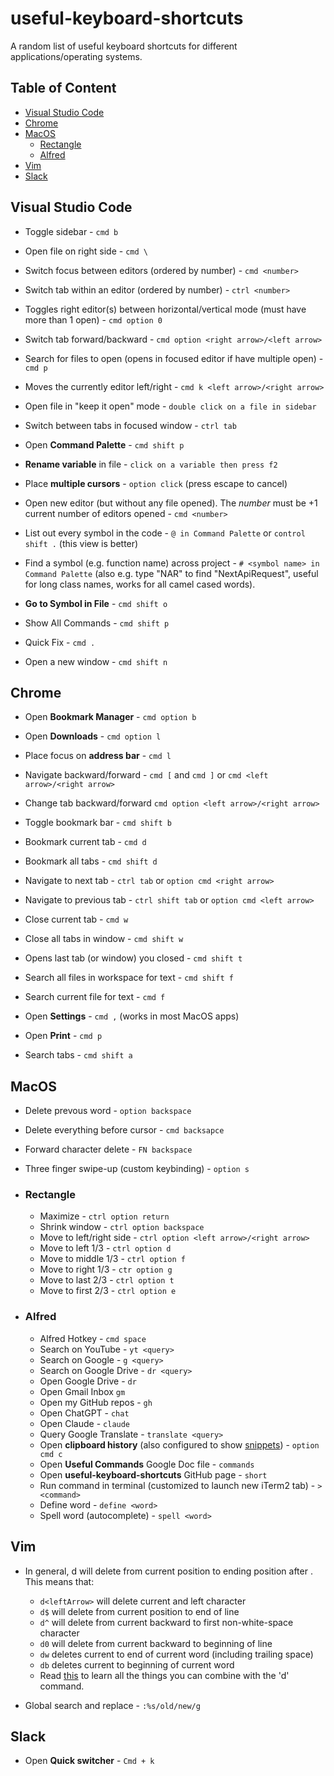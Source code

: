 # useful-keyboard-shortcuts
A random list of useful keyboard shortcuts for different applications/operating systems.

## Table of Content
- [Visual Studio Code](#visual-studio-code)
- [Chrome](#chrome)
- [MacOS](#macos)
  - [Rectangle](#rectangle)
  - [Alfred](#alfred)
- [Vim](#vim)
- [Slack](#slack)

## Visual Studio Code

* Toggle sidebar - `cmd b`

* Open file on right side - `cmd \` 

* Switch focus between editors (ordered by number) - `cmd <number>`

* Switch tab within an editor (ordered by number) - `ctrl <number>`
  
* Toggles right editor(s) between horizontal/vertical mode (must have more than 1 open) - `cmd option 0`

* Switch tab forward/backward - `cmd option <right arrow>/<left arrow>`

* Search for files to open (opens in focused editor if have multiple open) - `cmd p`

* Moves the currently editor left/right - `cmd k <left arrow>/<right arrow>`

* Open file in "keep it open" mode - `double click on a file in sidebar`

* Switch between tabs in focused window - `ctrl tab`

* Open **Command Palette** - `cmd shift p`

* **Rename variable** in file - `click on a variable then press f2`

* Place **multiple cursors** - `option click` (press escape to cancel)

* Open new editor (but without any file opened). The *number* must be +1 current number of editors opened - `cmd <number>`

* List out every symbol in the code - `@ in Command Palette` or `control shift .` (this view is better)

* Find a symbol (e.g. function name) across project - `# <symbol name> in Command Palette` (also e.g. type "NAR" to find "NextApiRequest", useful for long class names, works for all camel cased words).

* **Go to Symbol in File** - `cmd shift o`

* Show All Commands - `cmd shift p`

* Quick Fix - `cmd .`

* Open a new window - `cmd shift n`

## Chrome

* Open **Bookmark Manager** - `cmd option b`

* Open **Downloads** - `cmd option l`
 
* Place focus on **address bar** - `cmd l`

* Navigate backward/forward - `cmd [` and `cmd ]` or `cmd <left arrow>/<right arrow>`

* Change tab backward/forward `cmd option <left arrow>/<right arrow>`

* Toggle bookmark bar - `cmd shift b`

* Bookmark current tab - `cmd d`

* Bookmark all tabs - `cmd shift d`

* Navigate to next tab - `ctrl tab` or `option cmd <right arrow>`

* Navigate to previous tab - `ctrl shift tab` or `option cmd <left arrow>`

* Close current tab - `cmd w`

* Close all tabs in window - `cmd shift w`

* Opens last tab (or window) you closed - `cmd shift t`

* Search all files in workspace for text - `cmd shift f`

* Search current file for text - `cmd f` 

* Open **Settings** - `cmd ,` (works in most MacOS apps)

* Open **Print** - `cmd p`

* Search tabs - `cmd shift a`

## MacOS

* Delete prevous word - `option backspace`

* Delete everything before cursor - `cmd backsapce`

* Forward character delete - `FN backspace`

* Three finger swipe-up (custom keybinding) - `option s`

* ### Rectangle
  - Maximize - `ctrl option return`
  - Shrink window - `ctrl option backspace`
  - Move to left/right side - `ctrl option <left arrow>/<right arrow>`
  - Move to left 1/3 - `ctrl option d`
  - Move to middle 1/3 - `ctrl option f`
  - Move to right 1/3 - `ctr option g`
  - Move to last 2/3 - `ctrl option t`
  - Move to first 2/3 - `ctrl option e`

* ### Alfred
  - Alfred Hotkey - `cmd space`
  - Search on YouTube - `yt <query>`
  - Search on Google - `g <query>`
  - Search on Google Drive - `dr <query>`
  - Open Google Drive - `dr`
  - Open Gmail Inbox `gm`
  - Open my GitHub repos - `gh`
  - Open ChatGPT - `chat`
  - Open Claude - `claude`
  - Query Google Translate - `translate <query>`
  - Open **clipboard history** (also configured to show [snippets](https://www.alfredapp.com/help/features/snippets/)) - `option cmd c`
  - Open **Useful Commands** Google Doc file - `commands`
  - Open **useful-keyboard-shortcuts** GitHub page - `short`
  - Run command in terminal (customized to launch new iTerm2 tab) - `> <command>`
  - Define word - `define <word>`
  - Spell word (autocomplete) - `spell <word>`

## Vim

* In general, d<motion> will delete from current position to ending position after <motion>. This means that:

  - `d<leftArrow>` will delete current and left character
  - `d$` will delete from current position to end of line
  - `d^` will delete from current backward to first non-white-space character
  - `d0` will delete from current backward to beginning of line
  - `dw` deletes current to end of current word (including trailing space)
  - `db` deletes current to beginning of current word
  - Read [this](https://vimdoc.sourceforge.net/htmldoc/motion.html#motion.txt) to learn all the things you can combine with the 'd' command.

* Global search and replace - `:%s/old/new/g`


## Slack

* Open **Quick switcher** - `Cmd + k`
